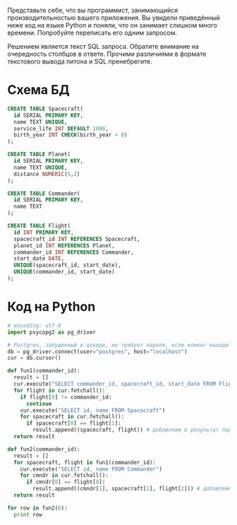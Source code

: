 Представьте себе, что вы программист, занимающийся производительностью вашего приложения. Вы увидели приведённый ниже код на языке Python и поняли, что он занимает слишком много времени. Попробуйте переписать его одним запросом.

Решением является текст SQL запроса. Обратите внимание на очередность столбцов в ответе. Прочими различиями в формате текстового вывода питона и SQL пренебрегите.

# Схема БД

```sql
CREATE TABLE Spacecraft(
  id SERIAL PRIMARY KEY,
  name TEXT UNIQUE,
  service_life INT DEFAULT 1000,
  birth_year INT CHECK(birth_year > 0)
);

CREATE TABLE Planet(
  id SERIAL PRIMARY KEY,
  name TEXT UNIQUE,
  distance NUMERIC(5,2)
);

CREATE TABLE Commander(
  id SERIAL PRIMARY KEY,
  name TEXT
);

CREATE TABLE Flight(
  id INT PRIMARY KEY,
  spacecraft_id INT REFERENCES Spacecraft,
  planet_id INT REFERENCES Planet,
  commander_id INT REFERENCES Commander,
  start_date DATE,
  UNIQUE(spacecraft_id, start_date),
  UNIQUE(commander_id, start_date)
);
```

# Код  на Python

```python
# encoding: utf-8
import psycopg2 as pg_driver

# Postgres, запущенный в докере, не требует пароля, если клиент находится на localhost
db = pg_driver.connect(user="postgres", host="localhost")
cur = db.cursor()

def fun1(commander_id):
  result = []
  cur.execute("SELECT commander_id, spacecraft_id, start_date FROM Flight")
  for flight in cur.fetchall():
    if flight[0] != commander_id:
      continue
    cur.execute("SELECT id, name FROM Spacecraft")
    for spacecraft in cur.fetchall():
      if spacecraft[0] == flight[1]:
        result.append((spacecraft, flight)) # добавляем в результат пару
  return result

def fun2(commander_id):
  result = []
  for spacecraft, flight in fun1(commander_id):
    cur.execute("SELECT id, name FROM Commander")
    for cmndr in cur.fetchall():
      if cmndr[0] == flight[0]:
        result.append((cmndr[1], spacecraft[1], flight[2])) # добавляем в результат тройку
  return result

for row in fun2(6):
  print row
```
